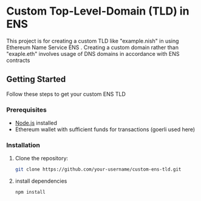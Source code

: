 # Custom Top-Level-Domain (TLD) in ENS

This project is for creating a custom TLD like "example.nish" in using Ethereum Name Service ENS . Creating a custom domain rather than "exaple.eth" involves usage of DNS domains in accordance with ENS contracts

## Getting Started

Follow these steps to get your custom ENS TLD 

### Prerequisites

- [Node.js](https://nodejs.org/) installed
- Ethereum wallet with sufficient funds for transactions (goerli used here)

### Installation

1. Clone the repository:

   ```bash
   git clone https://github.com/your-username/custom-ens-tld.git
   
2. install dependencies
   ```bash
   npm install
